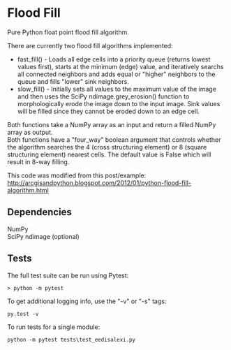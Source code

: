 # Flood Fill

Pure Python float point flood fill algorithm.  

There are currently two flood fill algorithms implemented:  
* fast_fill() - Loads all edge cells into a priority queue (returns lowest values first), starts at the minimum (edge) value, and iteratively searchs all connected neighbors and adds equal or "higher" neighbors to the queue and fills "lower" sink neighbors.
* slow_fill() - Initially sets all values to the maximum value of the image and then uses the SciPy ndimage.grey_erosion() function to morphologically erode the image down to the input image.  Sink values will be filled since they cannot be eroded down to an edge cell.

Both functions take a NumPy array as an input and return a filled NumPy array as output.  
Both functions have a "four_way" boolean argument that controls whether the algorithm searches the 4 (cross structuring element) or 8 (square structuring element) nearest cells.  The default value is False which will result in 8-way filling.

This code was modified from this post/example:  
    http://arcgisandpython.blogspot.com/2012/01/python-flood-fill-algorithm.html

## Dependencies
NumPy  
SciPy ndimage (optional)

## Tests

The full test suite can be run using Pytest:

```
> python -m pytest
```

To get additional logging info, use the "-v" or "-s" tags:
```
py.test -v
```

To run tests for a single module:
```
python -m pytest tests\test_eedisalexi.py
```